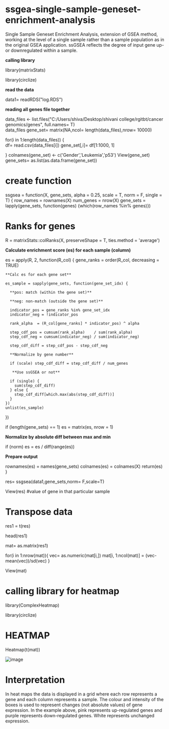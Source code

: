 # ssgea-single-sample-geneset-enrichment-analysis

Single Sample Geneset Enrichment Analysis, extension of GSEA method, working at the level of a single sample rather than a sample population as in the original GSEA application.
ssGSEA reflects the degree of input gene up- or downregulated within a sample.

**calling library**

library(matrixStats)

library(circlize)

**read the data**

data1= readRDS("log.RDS")

**reading all genes file together**

data_files <- list.files("C:/Users/shiva/Desktop/shivani college/rgitbt/cancer genomics/genes", full.names= T)  
data_files 
gene_set= matrix(NA,ncol= length(data_files),nrow= 10000)

for(i in 1:length(data_files)) {                              
  df= read.csv(data_files[i])
  gene_set[,i]= df[1:1000, 1]
  
}
colnames(gene_set) <- c('Gender','Leukemia','p53')
View(gene_set)
gene_sets= as.list(as.data.frame(gene_set))

# create function

ssgsea = function(X, gene_sets, alpha = 0.25, scale = T, norm = F, single = T) {
  row_names = rownames(X)
  num_genes = nrow(X)
  gene_sets = lapply(gene_sets, function(genes) {which(row_names %in% genes)})
  # Ranks for genes
  R = matrixStats::colRanks(X, preserveShape = T, ties.method = 'average')
  
  **Calculate enrichment score (es) for each sample (column)**
  
  es = apply(R, 2, function(R_col) {
    gene_ranks = order(R_col, decreasing = TRUE)
    
    **Calc es for each gene set**
    
    es_sample = sapply(gene_sets, function(gene_set_idx) {
    
      **pos: match (within the gene set)**
      
      **neg: non-match (outside the gene set)**
      
      indicator_pos = gene_ranks %in% gene_set_idx
      indicator_neg = !indicator_pos
      
      rank_alpha  = (R_col[gene_ranks] * indicator_pos) ^ alpha
      
      step_cdf_pos = cumsum(rank_alpha)    / sum(rank_alpha)
      step_cdf_neg = cumsum(indicator_neg) / sum(indicator_neg)
      
      step_cdf_diff = step_cdf_pos - step_cdf_neg
      
      **Normalize by gene number**
      
      if (scale) step_cdf_diff = step_cdf_diff / num_genes
      
       **Use ssGSEA or not**
       
      if (single) {
        sum(step_cdf_diff)
      } else {
        step_cdf_diff[which.max(abs(step_cdf_diff))]
      }
    })
    unlist(es_sample)
  })
  
  if (length(gene_sets) == 1) es = matrix(es, nrow = 1)
  
  **Normalize by absolute diff between max and min**
  
  if (norm) es = es / diff(range(es))
  
   **Prepare output**
   
  rownames(es) = names(gene_sets)
  colnames(es) = colnames(X)
  return(es)
}


res= ssgsea(data1,gene_sets,norm= F,scale=T)

View(res) #value of gene in that particular sample

# Transpose data
res1 = t(res)

head(res1)

mat= as.matrix(res1)

for(i in 1:nrow(mat)){
  vec= as.numeric(mat[i,])
  mat[i, 1:ncol(mat)] = (vec-mean(vec))/sd(vec)
}

View(mat)

# calling library for heatmap

library(ComplexHeatmap)

library(circlize)

# HEATMAP

Heatmap(t(mat))  

![image](https://user-images.githubusercontent.com/66779651/199910847-d731e78c-7444-46ce-b3c8-2c73d41e0b55.png)


# Interpretation

In heat maps the data is displayed in a grid where each row represents a gene and each column represents a sample. The colour and intensity of the boxes is used to represent changes (not absolute values) of gene expression. In the example above, pink represents up-regulated genes and purple represents down-regulated genes. White represents unchanged expression.

            
